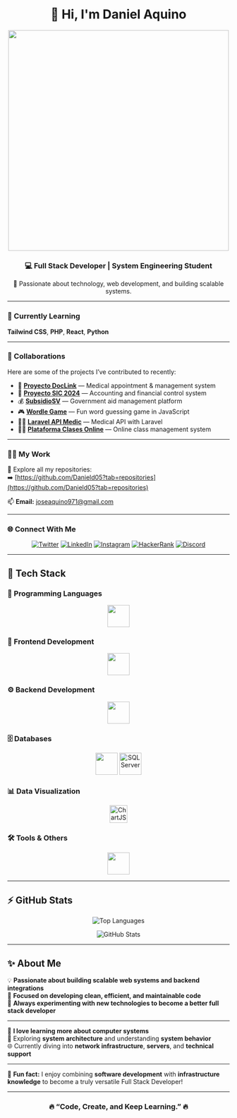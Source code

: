 <h1 align="center">👋 Hi, I'm Daniel Aquino</h1>

<p align="center">
  <img src="https://user-images.githubusercontent.com/74038190/212750155-3ceddfbd-19d3-40a3-87af-8d329c8323c4.gif" width="500">
</p>

<h3 align="center">💻 Full Stack Developer | System Engineering Student</h3>

<p align="center">
  🚀 Passionate about technology, web development, and building scalable systems.
</p>

---

### 🌱 Currently Learning
**Tailwind CSS**, **PHP**, **React**, **Python**

---

### 🤝 Collaborations
Here are some of the projects I’ve contributed to recently:

- 🏥 [**Proyecto DocLink**](https://github.com/Andi7110/Proyecto-doclink.git) — Medical appointment & management system  
- 💼 [**Proyecto SIC 2024**](https://github.com/adogrz/ProyectoSIC2024.git) — Accounting and financial control system  
- 💰 [**SubsidioSV**](https://github.com/Moi1713/subsidiosv.git) — Government aid management platform  
- 🎮 [**Wordle Game**](https://github.com/Danield05/Wordle-Game.git) — Fun word guessing game in JavaScript  
- 🧑‍⚕️ [**Laravel API Medic**](https://github.com/Danield05/laralvel-api-medic.git) — Medical API with Laravel  
- 🧑‍🏫 [**Plataforma Clases Online**](https://github.com/Danield05/plataforma-clases-online.git) — Online class management system  

---

### 👨‍💻 My Work
🔗 Explore all my repositories:  
➡️ [https://github.com/Danield05?tab=repositories](https://github.com/Danield05?tab=repositories)

📫 **Email:** joseaquino971@gmail.com  

---

### 🌐 Connect With Me
<p align="center">
  <a href="https://twitter.com/soma25_d" target="_blank"><img src="https://img.shields.io/badge/Twitter-1DA1F2?style=for-the-badge&logo=twitter&logoColor=white" alt="Twitter"/></a>
  <a href="https://linkedin.com/in/daniel-aquino-b3044a183" target="_blank"><img src="https://img.shields.io/badge/LinkedIn-0077B5?style=for-the-badge&logo=linkedin&logoColor=white" alt="LinkedIn"/></a>
  <a href="https://instagram.com/dand25_c" target="_blank"><img src="https://img.shields.io/badge/Instagram-E4405F?style=for-the-badge&logo=instagram&logoColor=white" alt="Instagram"/></a>
  <a href="https://www.hackerrank.com/joseaquino971" target="_blank"><img src="https://img.shields.io/badge/HackerRank-00EA64?style=for-the-badge&logo=hackerrank&logoColor=white" alt="HackerRank"/></a>
  <a href="https://discord.gg/@Dsouma#0798" target="_blank"><img src="https://img.shields.io/badge/Discord-5865F2?style=for-the-badge&logo=discord&logoColor=white" alt="Discord"/></a>
</p>

---

## 🧠 Tech Stack

### 💬 Programming Languages
<p align="center">
  <img src="https://skillicons.dev/icons?i=java,python,js,php" height="50" />
</p>

### 🎨 Frontend Development
<p align="center">
  <img src="https://skillicons.dev/icons?i=html,css,bootstrap,tailwind,vue,react" height="50" />
</p>

### ⚙️ Backend Development
<p align="center">
  <img src="https://skillicons.dev/icons?i=spring,nodejs,laravel,django" height="50" />
</p>

### 🗄️ Databases
<p align="center">
  <img src="https://skillicons.dev/icons?i=postgresql,mysql" height="50" />
  <img src="https://www.svgrepo.com/show/303229/microsoft-sql-server-logo.svg" height="50" alt="SQL Server"/>
</p>

### 📊 Data Visualization
<p align="center">
  <img src="https://www.chartjs.org/media/logo-title.svg" height="40" alt="ChartJS" />
</p>

### 🛠️ Tools & Others
<p align="center">
  <img src="https://skillicons.dev/icons?i=linux,git,postman,arduino" height="50" />
</p>

---

## ⚡ GitHub Stats
<p align="center">
  <img src="https://github-readme-stats.vercel.app/api/top-langs?username=danield05&show_icons=true&layout=compact&bg_color=0D1117&title_color=00C4FF&text_color=FFFFFF&icon_color=00C4FF" alt="Top Languages" />
</p>

<p align="center">
  <img src="https://github-readme-stats.vercel.app/api?username=danield05&show_icons=true&bg_color=0D1117&title_color=00C4FF&text_color=FFFFFF&icon_color=00C4FF" alt="GitHub Stats" />
</p>

---

## ✨ About Me

💡 **Passionate about building scalable web systems and backend integrations**  
🧩 **Focused on developing clean, efficient, and maintainable code**  
🚀 **Always experimenting with new technologies to become a better full stack developer**  

---

🌟 **I love learning more about computer systems**  
🔧 Exploring **system architecture** and understanding **system behavior**  
🌐 Currently diving into **network infrastructure**, **servers**, and **technical support**  

---

🎯 **Fun fact:** I enjoy combining **software development** with **infrastructure knowledge** to become a truly versatile Full Stack Developer!  

---

<h3 align="center">🔥 “Code, Create, and Keep Learning.” 🔥</h3>
